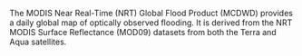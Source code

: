 The MODIS Near Real-Time (NRT) Global Flood Product (MCDWD) provides a daily global map of optically observed flooding. It is derived from the NRT MODIS Surface Reflectance (MOD09) datasets from both the Terra and Aqua satellites.